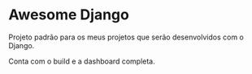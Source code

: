 # Awesome Django

Projeto padrão para os meus projetos que serão desenvolvidos com o Django.

Conta com o build e a dashboard completa.